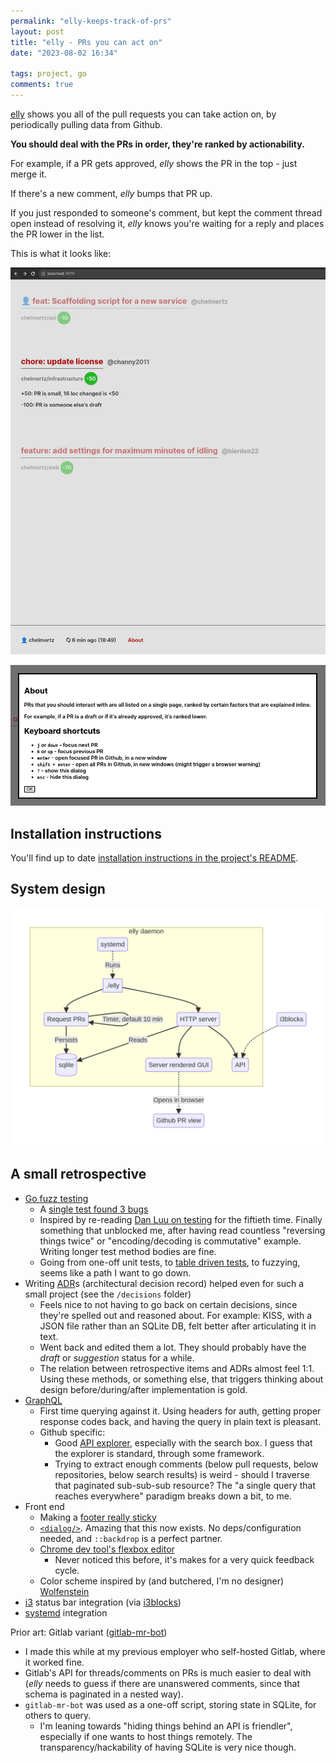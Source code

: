 ```yaml
---
permalink: "elly-keeps-track-of-prs"
layout: post
title: "elly - PRs you can act on"
date: "2023-08-02 16:34"

tags: project, go
comments: true
---
```


[elly](https://github.com/chelmertz/elly) shows you all of the pull requests you
can take action on, by periodically pulling data from Github.

**You should deal with the PRs in order, they're ranked by actionability.**

For example, if a PR gets approved, _elly_ shows the PR in the top - just merge it.

If there's a new comment, _elly_ bumps that PR up.

If you just responded to someone's comment, but kept the comment thread open instead of resolving it, _elly_ knows you're waiting for a reply and places the PR lower in the list.

This is what it looks like:

![gui](/assets/elly_gui.png)

![about](/assets/elly_about.png)

## Installation instructions

You'll find up to date [installation instructions in the project's README](https://github.com/chelmertz/elly).

## System design

![architecture](/assets/elly_architecture.png)

## A small retrospective

- [Go fuzz testing](https://go.dev/security/fuzz/)
  - A [single test found 3 bugs](https://github.com/chelmertz/elly/commit/4bd771bb32ded27cd048d168034d860ae2bf77ba)
  - Inspired by re-reading [Dan Luu on testing](https://danluu.com/testing/) for
    the fiftieth time. Finally something that unblocked me, after having read
    countless "reversing things twice" or "encoding/decoding is commutative"
    example. Writing longer test method bodies are fine.
  - Going from one-off unit tests, to [table driven tests](https://dave.cheney.net/2019/05/07/prefer-table-driven-tests),
    to fuzzying, seems like a path I want to go down.
- Writing [ADR](https://adr.github.io/)s (architectural decision record) helped
  even for such a small project (see the `/decisions` folder)
  - Feels nice to not having to go back on certain decisions, since they're
    spelled out and reasoned about. For example: KISS, with a JSON file rather
    than an SQLite DB, felt better after articulating it in text.
  - Went back and edited them a lot. They should probably have the _draft_ or
    _suggestion_ status for a while.
  - The relation between retrospective items and ADRs almost feel 1:1. Using
    these methods, or something else, that triggers thinking about design
    before/during/after implementation is gold.
- [GraphQL](https://graphql.org/)
  - First time querying against it. Using headers for auth, getting proper
    response codes back, and having the query in plain text is pleasant.
  - Github specific:
    - Good [API explorer](https://docs.github.com/en/graphql/overview/explorer),
      especially with the search box. I guess that the explorer is standard,
      through some framework.
    - Trying to extract enough comments (below pull requests, below repositories,
      below search results) is weird - should I traverse that paginated
      sub-sub-sub resource? The "a single query that reaches everywhere"
      paradigm breaks down a bit, to me.
- Front end
  - Making a [footer really sticky](https://stackoverflow.com/questions/4575826/how-to-push-a-footer-to-the-bottom-of-page-when-content-is-short-or-missing)
  - [`<dialog/>`](https://developer.mozilla.org/en-US/docs/Web/HTML/Element/dialog).
    Amazing that this now exists. No deps/configuration needed, and `::backdrop`
    is a perfect partner.
  - [Chrome dev tool's flexbox editor](https://developer.chrome.com/docs/devtools/css/flexbox/)
    - Never noticed this before, it's makes for a very quick feedback cycle.
  - Color scheme inspired by (and butchered, I'm no designer) [Wolfenstein](https://www.gameuidatabase.com/gameData.php?id=441)
- [i3](https://i3wm.org/) status bar integration (via [i3blocks](https://github.com/vivien/i3blocks))
- [systemd](https://wiki.archlinux.org/title/systemd) integration

Prior art: Gitlab variant ([gitlab-mr-bot](https://gitlab.com/chelmertz/gitlab-mr-bot/))
  - I made this while at my previous employer who self-hosted Gitlab, where it worked fine.
  - Gitlab's API for threads/comments on PRs is much easier to deal with
    (_elly_ needs to guess if there are unanswered comments, since that
    schema is paginated in a nested way).
  - `gitlab-mr-bot` was used as a one-off script, storing state in SQLite, for
    others to query.
    - I'm leaning towards "hiding things behind an API is friendler", especially
      if one wants to host things remotely. The transparency/hackability of
      having SQLite is very nice though.







